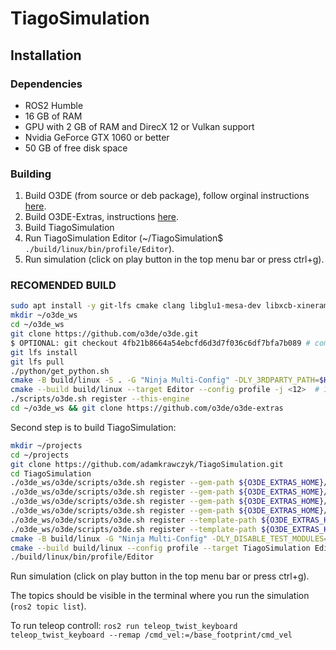 # TiagoSimulation


## Installation

### Dependencies

- ROS2 Humble
- 16 GB of RAM
- GPU with 2 GB of RAM and DirecX 12 or Vulkan support
- Nvidia GeForce GTX 1060 or better
- 50 GB of free disk space

### Building

1. Build O3DE (from source or deb package), follow orginal instructions [here](https://docs.o3de.org/docs/welcome-guide/setup/).
2. Build O3DE-Extras, instructions [here](https://github.com/o3de/o3de-extras).
3. Build TiagoSimulation
4. Run TiagoSimulation Editor (~/TiagoSimulation$ `./build/linux/bin/profile/Editor`).
5. Run simulation (click on play button in the top menu bar or press ctrl+g).

### RECOMENDED BUILD

```bash
sudo apt install -y git-lfs cmake clang libglu1-mesa-dev libxcb-xinerama0 libxcb-xinput0 libxcb-xinput-dev libxcb-xfixes0-dev libxcb-xkb-dev libxkbcommon-dev libxkbcommon-x11-dev libfontconfig1-dev libcurl4-openssl-dev libsdl2-dev zlib1g-dev mesa-common-dev libssl-dev libunwind-dev libzstd-dev ninja-build
mkdir ~/o3de_ws
cd ~/o3de_ws
git clone https://github.com/o3de/o3de.git
$ OPTIONAL: git checkout 4fb21b8664a54ebcfd6d3d7f036c6df7bfa7b089 # commit hash at which it was tested
git lfs install
git lfs pull
./python/get_python.sh
cmake -B build/linux -S . -G "Ninja Multi-Config" -DLY_3RDPARTY_PATH=$HOME/o3de-package
cmake --build build/linux --target Editor --config profile -j <12>  # 12 is the number of cores to use for building
./scripts/o3de.sh register --this-engine
cd ~/o3de_ws && git clone https://github.com/o3de/o3de-extras
```

Second step is to build TiagoSimulation:

```bash
mkdir ~/projects
cd ~/projects
git clone https://github.com/adamkrawczyk/TiagoSimulation.git
cd TiagoSimulation
./o3de_ws/o3de/scripts/o3de.sh register --gem-path ${O3DE_EXTRAS_HOME}/Gems/ProteusRobot
./o3de_ws/o3de/scripts/o3de.sh register --gem-path ${O3DE_EXTRAS_HOME}/Gems/RosRobotSample
./o3de_ws/o3de/scripts/o3de.sh register --gem-path ${O3DE_EXTRAS_HOME}/Gems/WarehouseAssets
./o3de_ws/o3de/scripts/o3de.sh register --gem-path ${O3DE_EXTRAS_HOME}/Gems/WarehouseSample
./o3de_ws/o3de/scripts/o3de.sh register --template-path ${O3DE_EXTRAS_HOME}/Templates/Ros2FleetRobotTemplate
./o3de_ws/o3de/scripts/o3de.sh register --template-path ${O3DE_EXTRAS_HOME}/Templates/Ros2ProjectTemplate
cmake -B build/linux -G "Ninja Multi-Config" -DLY_DISABLE_TEST_MODULES=ON -DCMAKE_EXPORT_COMPILE_COMMANDS=ON -DLY_STRIP_DEBUG_SYMBOLS=ON -DAZ_USE_PHYSX5:BOOL=ON 
cmake --build build/linux --config profile --target TiagoSimulation Editor TiagoSimulation.Assets
./build/linux/bin/profile/Editor
```

Run simulation (click on play button in the top menu bar or press ctrl+g).

The topics should be visible in the terminal where you run the simulation (`ros2 topic list`).

To run teleop controll: `ros2 run teleop_twist_keyboard teleop_twist_keyboard --remap /cmd_vel:=/base_footprint/cmd_vel`
